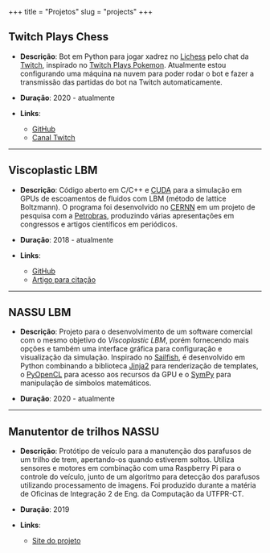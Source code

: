 +++
title = "Projetos"
slug = "projects"
+++

## Twitch Plays Chess

* **Descrição**: Bot em Python para jogar xadrez no [Lichess](https://lichess.org) pelo chat da [Twitch](https://www.twitch.tv), inspirado no [Twitch Plays Pokemon](https://www.twitch.tv/twitchplayspokemon). 
Atualmente estou configurando uma máquina na nuvem para poder rodar o bot e fazer a transmissão das partidas do bot na Twitch automaticamente.

* **Duração**: 2020 - atualmente

* **Links**: 
  * [GitHub](https://github.com/jrwaine/Twitch-Plays-Chess)
  * [Canal Twitch](https://www.twitch.tv/communityplayschess)

------------

## Viscoplastic LBM

* **Descrição**: Código aberto em C/C++ e [CUDA](https://developer.nvidia.com/cuda-zone) para a simulação em GPUs de escoamentos de fluidos com LBM (método de lattice Boltzmann).
O programa foi desenvolvido no [CERNN](https://cernn.ct.utfpr.edu.br) em um projeto de pesquisa com a [Petrobras](https://petrobras.com.br/pt/), produzindo várias apresentações em congressos e artigos científicos em periódicos.

* **Duração**: 2018 - atualmente

* **Links**: 
  * [GitHub](https://github.com/jrwaine/LBM-CERNN)
  * [Artigo para citação](https://www.researchgate.net/publication/341522565_PERFORMANCE_ANALYSIS_OF_THE_LATTICE_BOLTZMANN_METHOD_IMPLEMENTATION_ON_GPU)

------------

## NASSU LBM 

* **Descrição**: Projeto para o desenvolvimento de um software comercial com o mesmo objetivo do *Viscoplastic LBM*, porém fornecendo mais opções e também uma interface gráfica para configuração e visualização da simulação.
Inspirado no [Sailfish](https://www.sciencedirect.com/science/article/pii/S0010465514001520), é desenvolvido em Python combinando a biblioteca [Jinja2](https://jinja.palletsprojects.com/en/2.11.x/) para renderização de templates, o [PyOpenCL](https://documen.tician.de/pyopencl/) para acesso aos recursos da GPU e o [SymPy](https://www.sympy.org/en/index.html) para manipulação de símbolos matemáticos.

* **Duração**: 2020 - atualmente

------------

## Manutentor de trilhos NASSU

* **Descrição**: Protótipo de veículo para a manutenção dos parafusos de um trilho de trem, apertando-os quando estiverem soltos. 
Utiliza sensores e motores em combinação com uma Raspberry Pi para o controle do veículo, junto de um algoritmo para detecção dos parafusos utilizando processamento de imagens. 
Foi produzido durante a matéria de Oficinas de Integração 2 de Eng. da Computação da UTFPR-CT.

* **Duração**: 2019

* **Links**:
  * [Site do projeto](https://manutentordetrilhos.wordpress.com)
